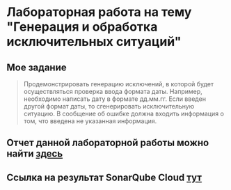 # Лабораторная работа на тему "Генерация и обработка исключительных ситуаций"

## Мое задание

> Продемонстрировать генерацию исключений, в которой будет осуществляться проверка ввода формата даты. Например, необходимо написать дату в формате дд.мм.гг. Если  введен другой формат даты, то  сгенерировать исключительную ситуацию. В сообщение об ошибке должна входить информация о том, что введена  не указанная информация. 

## Отчет данной лабораторной работы можно найти [здесь]()

## Ссылка на результат SonarQube Cloud [тут](https://sonarcloud.io/project/overview?id=ekuzm_cpp-lab6)
